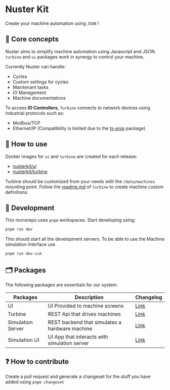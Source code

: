 # Nuster Kit

Create your machine automation using `JSON` !

## 🤖 Core concepts

Nuster aims to simplify machine automation using Javascript and JSON. `turbine` and `ui` packages work in synergy to control your machine.

Currently Nuster can handle:

- Cycles
- Custom settings for cycles
- Maintenant tasks
- IO Management
- Machine documentations

To access **IO Controllers**, `Turbine` connects to network devices using industrial protocols such as:

- Modbus/TCP
- Ethernet/IP (Compatibility is limited due to the [ts-enip](https://github.com/kworz/ts-enip) package)

## 👾 How to use

Docker images for `ui` and `turbine` are created for each release:

- [nusterkit/ui](https://hub.docker.com/r/nusterkit/ui)
- [nusterkit/turbine](https://hub.docker.com/r/nusterkit/turbine)

Turbine should be customized from your needs with the `/data/machines` mounting point. Follow the [readme.md](https://github.com/metalizzsas/NusterKit/blob/main/packages/turbine/README.md) of `turbine` to create machine custom definitions.

## 📝 Development

This monorepo uses `pnpm` workspaces. Start developing using:

```bash
pnpm run dev
```

This should start all the development servers. To be able to use the Machine simulation Interface use

```bash
pnpm run dev-sim
```

## 🗂️ Packages

The following packages are essentials for our system.

| Packages | Description | Changelog |
| ------ | ------ | ------- |
| UI | UI Provided to machine screens | [Link](./packages/ui/CHANGELOG.md) |
| Turbine | REST Api that drives machines | [Link](./packages/turbine/CHANGELOG.md) |
| Simulation Server | REST backend that simulates a hardware machine | [Link](./simulation/simulation-server/CHANGELOG.md) |
| Simulation UI | UI App that interacts with simulation server | [Link](./simulation/simulation-ui/CHANGELOG.md) |

## ❓ How to contribute

Create a pull request and generate a changeset for the stuff you have added using `pnpm changeset`
